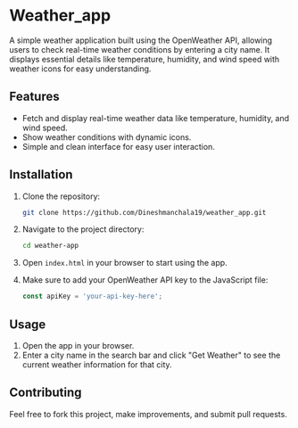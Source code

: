 # Weather_app
A simple weather application built using the OpenWeather API, allowing users to check real-time weather conditions by entering a city name. It displays essential details like temperature, humidity, and wind speed with weather icons for easy understanding.



## Features
- Fetch and display real-time weather data like temperature, humidity, and wind speed.
- Show weather conditions with dynamic icons.
- Simple and clean interface for easy user interaction.

## Installation

1. Clone the repository:
    ```bash
    git clone https://github.com/Dineshmanchala19/weather_app.git
    ```

2. Navigate to the project directory:
    ```bash
    cd weather-app
    ```

3. Open `index.html` in your browser to start using the app.

4. Make sure to add your OpenWeather API key to the JavaScript file:
    ```javascript
    const apiKey = 'your-api-key-here';
    ```

## Usage
1. Open the app in your browser.
2. Enter a city name in the search bar and click "Get Weather" to see the current weather information for that city.

## Contributing
Feel free to fork this project, make improvements, and submit pull requests.


